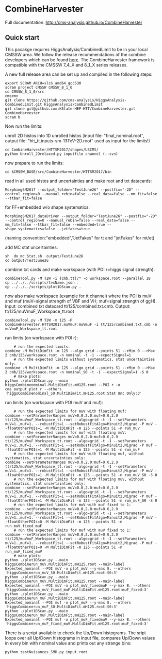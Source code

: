 # CombineHarvester

Full documentation: http://cms-analysis.github.io/CombineHarvester

## Quick start

This pacakge requires HiggsAnalysis/CombinedLimit to be in your local CMSSW area. We follow the release recommendations of the combine developers which can be found [here](https://cms-hcomb.gitbooks.io/combine/content/part1/#for-end-users-that-dont-need-to-commit-or-do-any-development). The CombineHarvester framework is  compatible with the CMSSW 7_4_X and 8_1_X series releases.

A new full release area can be set up and compiled in the following steps:

    export SCRAM_ARCH=slc6_amd64_gcc530
    scram project CMSSW CMSSW_8_1_0
    cd CMSSW_8_1_0/src
    cmsenv
    git clone https://github.com/cms-analysis/HiggsAnalysis-CombinedLimit.git HiggsAnalysis/CombinedLimit
    git clone git@github.com:KState-HEP-HTT/CombineHarvester.git CombineHarvester
    scram b


Now run the limits:

unroll 2D histos into 1D unrolled histos (input file: "final_nominal.root", output file: "htt_tt.inputs-sm-13TeV-2D.root" used as input for the limits!)

    cd CombineHarvester/HTTSM2017/shapes/USCMS/
    python Unroll_2Drelaxed.py inputfile channel (--svn)

now prepare to run the limits:
    
    cd $CMSSW_BASE/src/CombineHarvester/HTTSM2017/bin

read in all used histos and uncertainties and make root and txt datacards:
    
    MorphingSM2017 --output_folder="TestJune26" --postfix="-2D" --control_region=0 --manual_rebin=false --real_data=false --mm_fit=false --ttbar_fit=false
    
for FF+embedded w/o shape systematics:

    MorphingSM2017_dataDriven --output_folder="TestJune26" --postfix="-2D" --control_region=0 --manual_rebin=false --real_data=false --mm_fit=false --ttbar_fit=false --embedded=true --shape_systematics=false --jetfakes=true

(naming convention:"embedded","JetFakes" for tt and "jetFakes" for mt/et)

add MC stat uncertainties:
    
    sh _do_mc_Stat.sh  output/TestJune26
    cd output/TestJune26

combine txt cards and make workspace (with POI r=higgs signal strength):
    
    combineTool.py -M T2W -i {cmb,tt}/* -o workspace.root --parallel 18
    cp ../../../scripts/texName.json .
    cp ../../../scripts/plot1DScan.py .

now also make workspace (example for tt channel) where the POI is muV and muf (muV=signal strength of VBF and VH; muf=signal strength of ggH). Input: combined txt datacard tt/125/combined.txt.cmb. Output: tt/125/muVmuF_Workspace_tt.root
    
    combineTool.py -M T2W -m 125 -P CombineHarvester.HTTSM2017.muVmuF:muVmuF -i tt/125/combined.txt.cmb -o muVmuF_Workspace_tt.root
    
run limits (on workspace with POI r):
        
        # run the expected limits:
    combine -M MultiDimFit -m 125 --algo grid --points 51 --rMin 0 --rMax 2 cmb/125/workspace.root -n nominal -t -1 --expectSignal=1
        # run the expected limits without systematics, stat uncertainties only:
    combine -M MultiDimFit -m 125 --algo grid --points 51 --rMin 0 --rMax 2 cmb/125/workspace.root -n nominal_S0 -t -1 --expectSignal=1 -S 0
        # make plots:
    python ./plot1DScan.py --main higgsCombinenominal.MultiDimFit.mH125.root --POI r -o cms_output_plot_r --others 'higgsCombinenominal_S0.MultiDimFit.mH125.root:Stat Unc Only:3'
    
run limits (on workspace with POI muV and muf):

        # run the expected limits for muV with floating muf:
    combine --setParameterRanges muV=0.0,2.0:muf=0.0,2.0 tt/125/muVmuF_Workspace_tt.root --algo=grid -t -1 --setParameters muV=1.,muf=1. --robustFit=1 --setRobustFitAlgo=Minuit2,Migrad -P muV --floatOtherPOIs=1 -M MultiDimFit -m 125 --points 51 -n run_muV
        # run the expected limits for muf with floating muV:
    combine --setParameterRanges muV=0.0,2.0:muf=0.0,2.0 tt/125/muVmuF_Workspace_tt.root --algo=grid -t -1 --setParameters muV=1.,muf=1. --robustFit=1 --setRobustFitAlgo=Minuit2,Migrad -P muf --floatOtherPOIs=1 -M MultiDimFit -m 125 --points 51 -n run_muF
        # run the expected limits for muV with floating muf, without systematics, stat uncertainties only:    
    combine --setParameterRanges muV=0.0,2.0:muf=0.0,2.0 tt/125/muVmuF_Workspace_tt.root --algo=grid -t -1 --setParameters muV=1.,muf=1. --robustFit=1 --setRobustFitAlgo=Minuit2,Migrad -P muV --floatOtherPOIs=1 -M MultiDimFit -m 125 --points 51 -n run_muV_S0 -S 0
        # run the expected limits for muf with floating muV, without systematics, stat uncertainties only: 
    combine --setParameterRanges muV=0.0,2.0:muf=0.0,2.0 tt/125/muVmuF_Workspace_tt.root --algo=grid -t -1 --setParameters muV=1.,muf=1. --robustFit=1 --setRobustFitAlgo=Minuit2,Migrad -P muf --floatOtherPOIs=1 -M MultiDimFit -m 125 --points 51 -n run_muF_S0 -S 0
        # run the expected limits for muV with muf fixed to 1:
    combine --setParameterRanges muV=0.0,2.0:muf=0.0,2.0 tt/125/muVmuF_Workspace_tt.root --algo=grid -t -1 --setParameters muV=1.,muf=1. --robustFit=1 --setRobustFitAlgo=Minuit2,Migrad -P muV --floatOtherPOIs=0 -M MultiDimFit -m 125 --points 51 -n run_muV_fixed_muF
        # run the expected limits for muf with muV fixed to 1:
    combine --setParameterRanges muV=0.0,2.0:muf=0.0,2.0 tt/125/muVmuF_Workspace_tt.root --algo=grid -t -1 --setParameters muV=1.,muf=1. --robustFit=1 --setRobustFitAlgo=Minuit2,Migrad -P muf --floatOtherPOIs=0 -M MultiDimFit -m 125 --points 51 -n run_muF_fixed_muV
        # make plots:
    python ./plot1DScan.py --main higgsCombinerun_muV.MultiDimFit.mH125.root --main-label Expected_nominal --POI muV -o plot_muV --y-max 8. --others 'higgsCombinerun_muV_S0.MultiDimFit.mH125.root:S0:3'
    python ./plot1DScan.py --main higgsCombinerun_muV.MultiDimFit.mH125.root --main-label Expected_nominal --POI muV -o plot_muV_fixedmuF --y-max 8. --others 'higgsCombinerun_muV_fixed_muF.MultiDimFit.mH125.root:muF_fixed:3'
    python ./plot1DScan.py --main higgsCombinerun_muF.MultiDimFit.mH125.root --main-label Expected_nominal --POI muf -o plot_muF --y-max 8. --others 'higgsCombinerun_muF_S0.MultiDimFit.mH125.root:S0:3'
    python ./plot1DScan.py --main higgsCombinerun_muF.MultiDimFit.mH125.root --main-label Expected_nominal --POI muf -o plot_muF_fixedmuV --y-max 8. --others 'higgsCombinerun_muF_fixed_muV.MultiDimFit.mH125.root:muF_fixed:3'


There is a script available to check the Up/Down histograms. The sript loops over all Up/Down histograms in input file, compares Up/Down values in every bin with nominal value and prints out any strange bins:

    python testNuisances_SMH.py input.root
